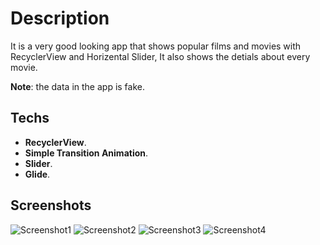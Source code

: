 
# Description

It is a very good looking app that shows popular films and movies with RecyclerView and Horizental Slider, It also shows the detials about every movie.


**Note**: the data in the app is fake.

## Techs
* **RecyclerView**.
* **Simple Transition Animation**.
* **Slider**.
* **Glide**.
## Screenshots

![Screenshot1](https://user-images.githubusercontent.com/79477855/148279585-2f897cb9-6511-440f-ba3e-70cccca1e38f.jpg)
![Screenshot2](https://user-images.githubusercontent.com/79477855/148279722-3024e450-db90-4fb6-a22d-14b125f1a67d.jpg)
![Screenshot3](https://user-images.githubusercontent.com/79477855/148280306-975f391b-35bf-4a37-b5bd-fa98a2f41e4f.jpg)
![Screenshot4](https://user-images.githubusercontent.com/79477855/148280186-851b15cc-41da-42d6-a938-f8b40d0fe515.jpg)

